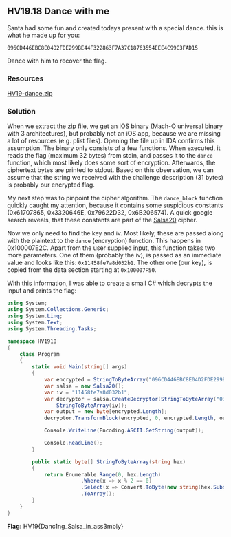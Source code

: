 ## HV19.18 Dance with me

Santa had some fun and created todays present with a special dance. this is what he made up for you:

```
096CD446EBC8E04D2FDE299BE44F322863F7A37C18763554EEE4C99C3FAD15
```

Dance with him to recover the flag.

### Resources

[HV19-dance.zip](./93d0df60-3579-4672-8efc-f32327d3643f.zip)

### Solution

When we extract the zip file, we get an iOS binary (Mach-O universal binary with 3 architectures), but probably not an iOS app, because we are missing a lot of resources (e.g. plist files). Opening the file up in IDA confirms this assumption. The binary only consists of a few functions. When executed, it reads the flag (maximum 32 bytes) from stdin, and passes it to the `dance` function, which most likely does some sort of encryption. Afterwards, the ciphertext bytes are printed to stdout. Based on this observation, we can assume that the string we received with the challenge description (31 bytes) is probably our encrypted flag.

My next step was to pinpoint the cipher algorithm. The `dance_block` function quickly caught my attention, because it contains some suspicious constants (0x61707865, 0x3320646E, 0x79622D32, 0x6B206574). A quick google search reveals, that these constants are part of the [Salsa20](https://cr.yp.to/snuffle/security.pdf) cipher. 

Now we only need to find the key and iv. Most likely, these are passed along with the plaintext to the `dance` (encryption) function. This happens in 0x100007E2C. Apart from the user supplied input, this function takes two more parameters. One of them (probably the iv), is passed as an immediate value and looks like this: `0x11458fe7a8d032b1`. The other one (our key), is copied from the data section starting at `0x100007F50`.

With this information, I was able to create a small C# which decrypts the input and prints the flag:

```C#
using System;
using System.Collections.Generic;
using System.Linq;
using System.Text;
using System.Threading.Tasks;

namespace HV1918
{
    class Program
    {
        static void Main(string[] args)
        {
            var encrypted = StringToByteArray("096CD446EBC8E04D2FDE299BE44F322863F7A37C18763554EEE4C99C3FAD15");
            var salsa = new Salsa20();
            var iv = "11458fe7a8d032b1";
            var decryptor = salsa.CreateDecryptor(StringToByteArray("0320634661b63cafaa76c27eea00b59bfb2f7097214fd04cb257ac2904efee46"),
                StringToByteArray(iv));
            var output = new byte[encrypted.Length];
            decryptor.TransformBlock(encrypted, 0, encrypted.Length, output, 0);

            Console.WriteLine(Encoding.ASCII.GetString(output));

            Console.ReadLine();
        }

        public static byte[] StringToByteArray(string hex)
        {
            return Enumerable.Range(0, hex.Length)
                        .Where(x => x % 2 == 0)
                        .Select(x => Convert.ToByte(new string(hex.Substring(x, 2).ToArray()), 16))
                        .ToArray();
        }
    }
}

```

**Flag:** HV19{Danc1ng_Salsa_in_ass3mbly}